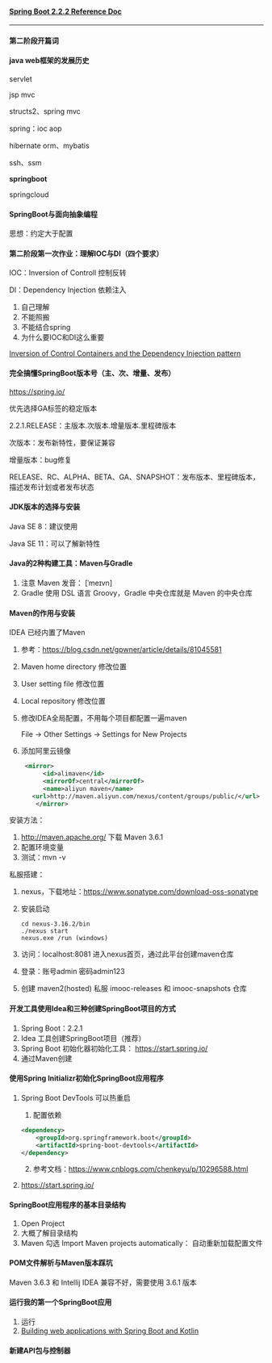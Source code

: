 #### [Spring Boot 2.2.2 Reference Doc](https://docs.spring.io/spring-boot/docs/2.2.2.RELEASE/reference/html/)

****

#### 第二阶段开篇词

#### java web框架的发展历史

servlet

jsp mvc

structs2、spring mvc

spring：ioc aop

hibernate orm、mybatis

ssh、ssm

**springboot**

springcloud

#### SpringBoot与面向抽象编程

思想：约定大于配置

#### 第二阶段第一次作业：理解IOC与DI（四个要求）

IOC：Inversion of Controll 控制反转

DI：Dependency Injection 依赖注入

1. 自己理解
2. 不能照搬
3. 不能结合spring
4. 为什么要IOC和DI这么重要

[Inversion of Control Containers and the Dependency Injection pattern](https://martinfowler.com/articles/injection.html) 



#### 完全搞懂SpringBoot版本号（主、次、增量、发布）

https://spring.io/

优先选择GA标签的稳定版本

2.2.1.RELEASE：主版本.次版本.增量版本.里程碑版本

次版本：发布新特性，要保证兼容

增量版本：bug修复

RELEASE、RC、ALPHA、BETA、GA、SNAPSHOT：发布版本、里程碑版本，描述发布计划或者发布状态

#### JDK版本的选择与安装

Java SE 8：建议使用

Java SE 11：可以了解新特性

#### Java的2种构建工具：Maven与Gradle

1. 注意 Maven 发音： [ˈmeɪvn] 
2. Gradle 使用 DSL 语言 Groovy，Gradle 中央仓库就是 Maven 的中央仓库

#### Maven的作用与安装

IDEA 已经内置了Maven

1. 参考：https://blog.csdn.net/gpwner/article/details/81045581 

2. Maven home directory 修改位置

3. User setting file 修改位置

4. Local repository 修改位置

5. 修改IDEA全局配置，不用每个项目都配置一遍maven

    File -> Other Settings -> Settings for New Projects 

6. 添加阿里云镜像 

   ```xml
   	<mirror>
         <id>alimaven</id>
         <mirrorOf>central</mirrorOf>
         <name>aliyun maven</name>
   	  <url>http://maven.aliyun.com/nexus/content/groups/public/</url>
       </mirror>
   ```

安装方法：

1.  http://maven.apache.org/  下载 Maven 3.6.1
2. 配置环境变量
3. 测试：mvn -v

私服搭建：

1. nexus，下载地址：https://www.sonatype.com/download-oss-sonatype

2. 安装启动

   ```shell
   cd nexus-3.16.2/bin
   ./nexus start
   nexus.exe /run (windows)
   ```

3. 访问：localhost:8081 进入nexus首页，通过此平台创建maven仓库

4. 登录：账号admin 密码admin123

5. 创建 maven2(hosted) 私服 imooc-releases 和 imooc-snapshots 仓库

#### 开发工具使用Idea和三种创建SpringBoot项目的方式

1. Spring Boot：2.2.1
2. Idea 工具创建SpringBoot项目（推荐）
3. Spring Boot 初始化器初始化工具： https://start.spring.io/ 
4. 通过Maven创建

#### 使用Spring Initializr初始化SpringBoot应用程序

1. Spring Boot DevTools 可以热重启

   1.  配置依赖

      ```xml
      <dependency>
          <groupId>org.springframework.boot</groupId>
          <artifactId>spring-boot-devtools</artifactId>
      </dependency>
      ```

   2. 参考文档：https://www.cnblogs.com/chenkeyu/p/10296588.html

2. https://start.spring.io/

#### SpringBoot应用程序的基本目录结构

1. Open Project
2. 大概了解目录结构
3. Maven 勾选 Import Maven projects automatically： 自动重新加载配置文件

#### POM文件解析与Maven版本踩坑

Maven 3.6.3 和 Intellij IDEA 兼容不好，需要使用 3.6.1 版本



#### 运行我的第一个SpringBoot应用

1. 运行
2. [Building web applications with Spring Boot and Kotlin]( https://spring.io/guides/tutorials/spring-boot-kotlin/ )

#### 新建API包与控制器

